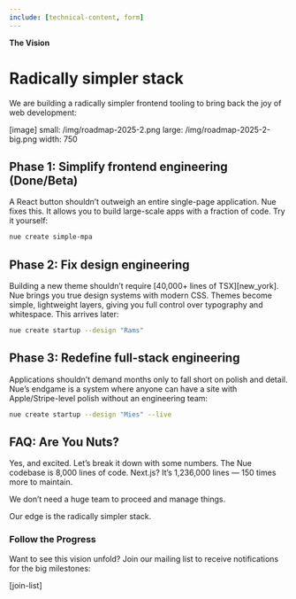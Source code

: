 ```yaml
---
include: [technical-content, form]
---
```


__The Vision__
# Radically simpler stack
We are building a radically simpler frontend tooling to bring back the joy of web development:

[image]
  small: /img/roadmap-2025-2.png
  large: /img/roadmap-2025-2-big.png
  width: 750

## Phase 1: Simplify frontend engineering (Done/Beta)
A React button shouldn’t outweigh an entire single-page application. Nue fixes this. It allows you to build large-scale apps with a fraction of code. Try it yourself:

```sh
nue create simple-mpa
```

## Phase 2: Fix design engineering
Building a new theme shouldn’t require [40,000+ lines of TSX][new_york]. Nue brings you true design systems with modern CSS. Themes become simple, lightweight layers, giving you full control over typography and whitespace. This arrives later:

```sh
nue create startup --design "Rams"
```

## Phase 3: Redefine full-stack engineering
Applications shouldn’t demand months only to fall short on polish and detail. Nue’s endgame is a system where anyone can have a site with Apple/Stripe-level polish without an engineering team:

```sh
nue create startup --design "Mies" --live
```

## FAQ: Are You Nuts?
Yes, and excited. Let’s break it down with some numbers. The Nue codebase is 8,000 lines of code. Next.js? It’s 1,236,000 lines — 150 times more to maintain.

We don’t need a huge team to proceed and manage things.

Our edge is the radically simpler stack.


### Follow the Progress
Want to see this vision unfold? Join our mailing list to receive notifications for the big milestones:

[join-list]
